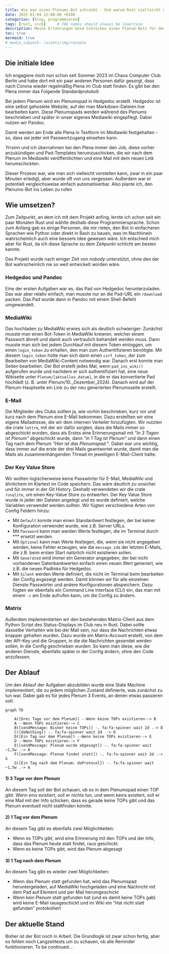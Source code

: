 ```yaml
---
title: Wie man einen Plenums-Bot schreibt - Und warum Rust vielleicht nicht immer die beste Wahl ist
date: 2025-01-04 12:00:00 +0100
categories: [blog, programmieren]
tags: [rust, cccb]     # TAG names should always be lowercase
description: Meine Erfahrungen beim Schreiben eines Plenum-Bots für den CCCB
toc: true
mermaid: true
# media_subpath: /assets/img/rezepte
---
```

## Die initiale Idee

Ich engagiere mich nun schon seit Sommer 2023 im Chaos Computer Club Berlin und habe dort mit ein paar anderen Personen dafür gesorgt, dass nach Corona wieder regelmäßig Plena im Club statt finden. Es gibt bei den Plena immer das Folgende Standardprotokoll:

Bei jedem Plenum wird ein Plenumspad in Hedgedoc erstellt. Hedgedoc ist eine selbst gehostete Website, auf der man Markdown-Dateien live bearbeiten kann. Diese Plenumspads werden während des Plenums beschrieben und später in unser eigenes Mediawiki eingepflegt. Dabei nutzen wir Pandoc.

Damit werden am Ende alle Plena in Textform im Mediawiki festgehalten - so, dass sie jeder mit Passwortzugang einsehen kann.

*Yrrsinn* und ich übernahmen bei den Plena immer den Job, diese vorher anzukündigen und Pad-Templates herumzuschicken, die wir nach dem Plenum im Mediawiki veröffentlichten und eine Mail mit dem neuen Link herumschickten.

Dieser Prozess war, wie man sich vielleicht vorstellen kann, zwar in ein paar Minuten erledigt, aber wurde oft von uns vergessen. Außerdem war er potentiell vergleichsweise einfach automatisierbar. Also plante ich, den Plenums-Bot ins Leben zu rufen 

## Wie umsetzen?

Zum Zeitpunkt, an dem ich mit dem Projekt anfing, lernte ich schon seit ein paar Monaten Rust und wählte deshalb diese Programmiersprache. Schon zum Anfang gab es einige Personen, die mir rieten, den Bot in einfacheren Sprachen wie Python oder direkt in Bash zu bauen, was im Nachhinein wahrscheinlich auch eine bessere Idee gewesen wäre. Ich entschied mich aber für Rust, da ich diese Sprache zu dem Zeitpunkt schlicht am besten kannte.

Das Projekt wurde nach einiger Zeit von *nobody* unterstützt, ohne den der Bot wahrscheinlich nie so weit entwickelt worden wäre.

### Hedgedoc und Pandoc

Eine der ersten Aufgaben war es, das Pad von Hedgedoc herunterzuladen. Das war aber relativ einfach, man musste nur an die Pad-URL ein `/download` packen. Das Pad wurde dann in Pandoc mit einem Shell-Befehl umgewandelt.

### MediaWiki

Das hochladen zu MediaWiki erwies sich als deutlich schwieriger: Zunächst musste man einen Bot-Token in MediaWiki kreieren, welcher einem Passwort ähnelt und damit auch vertraulich behandelt werden muss. Dann musste man sich bei jedem Durchlauf mit diesem Token einloggen, um einen `login_token` zu erhalten, den man zum Authentifizieren benötigte. Mit diesem `login_token` holte man sich dann einen `csrf_token`, der zum Bearbeiten von MediaWiki-Content notwendig war. Danach erst konnte man Seiten bearbeiten.
Der Bot erstellt jedes Mal, wenn `pad_ins_wiki()` aufgerufen wurde und nachdem er sich authentifiziert hat, eine neue Wikiseite unter `Plenum/[aktuelles_datum]`, in die er das konvertierte Pad hochlädt (z. B. unter Plenum/10.\_Dezember_2024). Danach wird auf der Plenum-Hauptseite ein Link zu der neu generierten Plenumsseite erstellt.

### E-Mail

Die Mitglieder des Clubs sollten ja, wie vorhin beschrieben, kurz vor und kurz nach dem Plenum eine E-Mail bekommen. Dazu erstellten wir eine eigene Mailadresse, die wir dem internen Verteiler hinzufügten. Wir nutzten die crate `lettre`, mit der wir dafür sorgten, dass die Mails immer so abgeschickt wurden, dass als Erstes eine Erinnerungsmail mit _"In 3 Tagen ist Plenum"_ abgeschickt wurde, dann _"in 1 Tag ist Plenum"_ und dann einen Tag nach dem Plenum _"Hier ist das Plenumspad:"_. Dabei war uns wichtig, dass immer auf die erste der drei Mails geantwortet wurde, damit man die Mails als zusammenhängenden Thread im jeweiligen E-Mail-Client hatte.

### Der Key Value Store

Wir wollten logischerweise keine Passwörter für E-Mail, MediaWiki und ähnlichem im Klartext im Code speichern. Das wäre deutlich zu unsicher und für immer in der Git History. Deshalb verwendeten wir die crate `rusqlite`, um einen Key-Value Store zu entwerfen. Der Key Value Store wurde in jeder der Dateien angelegt und es wurde definiert, welche Variablen verwendet werden sollten. Wir fügten verschiedene Arten von Config Feldern hinzu:
- Mit `Default` konnte man einen Standardwert festlegen, der bei keiner Konfiguration verwendet wurde, wie z.B. Server URLs.
- Mit  `Password` kann man werden Werte festlegen, die im Terminal durch \*\*\* ersetzt werden. 
- Mit `Optional` kann man Werte festlegen, die, wenn sie nicht angegeben werden, keine Fehler erzeugen, wie die `message_id`s der letzten E-Mails, die z.B. beim ersten Start natürlich nicht existieren sollen.  
- Mit `Generated` wird immer ein Generator angegeben, der bei nicht vorhandenen Datenbankwerten einfach einen neuen Wert generiert, wie z.B. die neuen Padlinks für Hedgedoc.
- Mit `Silent` werden Werte definiert, die nicht im Terminal beim bearbeiten der Config angezeigt werden.
Damit können wir für alle einzelnen Dienste Passwörter und andere Konfigurationen abspeichern. Dazu fügten wir ebenfalls ein Command Line Interface (CLI) ein, das man mit einem `-c` am Ende aufrufen kann, um die Config zu ändern.

### Matrix

Außerdem implementierten wir den bestehenden Matrix-Client aus dem Python Script des Status-Displays im Club neu in Rust. Dabei sollte dasselbe Verhalten wie bei der Mail sein, nur dass die Nachrichten etwas knapper gehalten wurden. Dazu wurde ein Matrix-Account erstellt, von dem der API-Key und die Gruppen, in die die Nachrichten gesendet werden sollen, in die Config geschrieben wurden. So kann man diese, wie die anderen Dienste, ebenfalls später in der Config ändern, ohne den Code anzufassen.

## Der Ablauf

Um den Ablauf der Aufgaben abzubilden wurde eine State Machine implementiert, die zu jedem möglichen Zustand definierte, was zunächst zu tun war. Dabei gab es für jedes Plenum 3 Events, an denen etwas passieren soll:

```mermaid
graph TD

    A([Drei Tage vor dem Plenum]) --Wenn keine TOPs existieren--> B
    A --Wenn TOPs existieren--> C
    B([sendMessage: Bisher keine TOPs]) -. fa:fa-spinner wait 2d .-> D
    C([doNothing]) -. fa:fa-spinner wait 2d .-> D
	D([Ein Tag vor dem Plenum]) --Wenn keine TOPs existieren--> E
	D --Wenn TOPs existieren--> F
    E([sendMessage: Plenum wurde abgesagt]) -. fa:fa-spinner wait ~1,5w .-> A
    F([sendMessage: Plenum findet statt]) -. fa:fa-spinner wait 2d .-> G
    G([Ein Tag nach dem Plenum: doProtocol]) -. fa:fa-spinner wait ~1,5w .-> A
```
#### 1) 3 Tage vor dem Plenum

An diesem Tag soll der Bot schauen, ob es in dem Plenumspad einen TOP gibt. Wenn eins existiert, soll er nichts tun, und wenn keins existiert, soll er eine Mail mit der Info schicken, dass es gerade keine TOPs gibt und das Plenum eventuell nicht stattfinden könnte.

#### 2) 1 Tag vor dem Plenum

An diesem Tag gibt es ebenfalls zwei Möglichkeiten:

- Wenn es TOPs gibt, wird eine Erinnerung mit den TOPs und der Info, dass das Plenum heute statt findet, raus geschickt.
- Wenn es keine TOPs gibt, wird das Plenum abgesagt

#### 3) 1 Tag nach dem Plenum

An diesem Tag gibt es wieder zwei Möglichkeiten:

- Wenn das Plenum statt gefunden hat, wird das Plenumspad heruntergeladen, auf MediaWiki hochgeladen und eine Nachricht mit dem Pad auf Element und per Mail herumgeschickt
- Wenn kein Plenum statt gefunden hat (und es damit keine TOPs gab) wird keine E-Mail rausgeschickt und im Wiki ein "Hat nicht statt gefunden" protokolliert

## Der aktuelle Stand

Bisher ist der Bot noch in Arbeit. Die Grundlogik ist zwar schon fertig, aber es fehlen noch Langzeittests um zu schauen, ob alle Reminder funktionieren. To be continued...